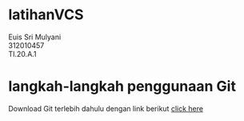 # latihanVCS
Euis Sri Mulyani<br>
312010457<br>
TI.20.A.1<br>
# langkah-langkah penggunaan Git
Download Git terlebih dahulu dengan link berikut [click here](https://git-scm.com)<br>
